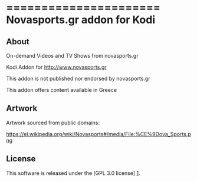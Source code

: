 ======================
Novasports.gr addon for Kodi
======================

About
-----
On-demand Videos and TV Shows from novasports.gr

Kodi Addon for http://www.novasports.gr

This addon is not published nor endorsed by novasports.gr

This addon offers content available in Greece


Artwork
---------------------
Artwork sourced from public domains:

https://el.wikipedia.org/wiki/Novasports#/media/File:%CE%9Dova_Sports.png


License
-------
This software is released under the [GPL 3.0 license] [1].

[1]: http://www.gnu.org/licenses/gpl-3.0.html